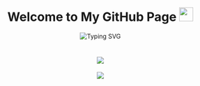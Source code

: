 <h1 align="center">
  Welcome to My GitHub Page
  <img src="https://media.giphy.com/media/hvRJCLFzcasrR4ia7z/giphy.gif" width="32">
</h1>


<p align="center" href="https://git.io/typing-svg"><img src="https://readme-typing-svg.herokuapp.com?font=Helvetica&size=48&duration=3000&pause=1000&color=6836F5&center=true&vCenter=true&width=900&margin=24&height=72&lines=Hello%2C+I'm+Ahmet+Simsek;Webflow+%26+Newborn+Front-end+Developer" alt="Typing SVG" /></p>


<h1 align="center">
<img src="https://media.giphy.com/media/6heBQSjt2IoA8/giphy.gif">
</h1>

<!--<hr />
<div align="center">
  <div align="center">
<a href="https://github.com/ametsmsek/github-profile-views-counter">
    <img align="center" src="https://komarev.com/ghpvc/?username=ametsmsek&color=f75c7e">
</a>
<a href="https://github.com/ametsmsek?tab=followers">
    <img align="center"  src="https://img.shields.io/github/followers/ametsmsek?style=flat-square&color=f75c7e">
</a>
  </div>

<div>
<img align="center" src="https://github-readme-stats.vercel.app/api?username=ametsmsek&show_icons=true&theme=radical" />
</div>-->

<div align="center"
  <p href="https://github.com/anuraghazra/github-readme-stats">
    <img src="https://github-readme-stats.vercel.app/api/top-langs/?username=ametsmsek&layout=compact&theme=radical" />
  </p>
</div>


